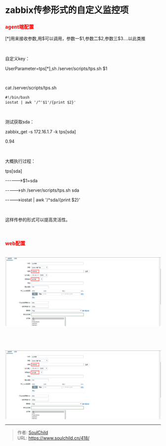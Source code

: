 # zabbix传参形式的自定义监控项

<!--more-->
<h3><span style="color: #ff0000; font-size: 12pt;">agent端配置</span></h3>
[*]用来接收参数,用$可以调用，参数一$1,参数二$2,参数三$3....以此类推

&nbsp;

自定义key：

UserParameter=tps[*],sh /server/scripts/tps.sh $1

&nbsp;

cat /server/scripts/tps.sh
<pre class="pure-highlightjs"><code class="bash">#!/bin/bash
iostat | awk '/^'$1'/{print $2}'</code></pre>
&nbsp;

测试获取sda：

zabbix_get -s 172.16.1.7 -k tps[sda]

0.94

&nbsp;

大概执行过程：

tps[sda]

------&gt;$1=sda

-----&gt;sh /server/scripts/tps.sh sda

-----&gt;iostat | awk '/^sda/{print $2}'

&nbsp;

这样传参的形式可以提高灵活性。

&nbsp;
<h3><span style="font-size: 12pt; color: #ff0000;">web配置</span></h3>
&nbsp;

<img src="images/a8b3e635fcf7dea7cb3aa16e9a76a0ea.png" />

&nbsp;

&nbsp;

<img src="images/a8b3e635fcf7dea7cb3aa16e9a76a0ea.png" />


---

> 作者: [SoulChild](https://www.soulchild.cn)  
> URL: https://www.soulchild.cn/418/  

